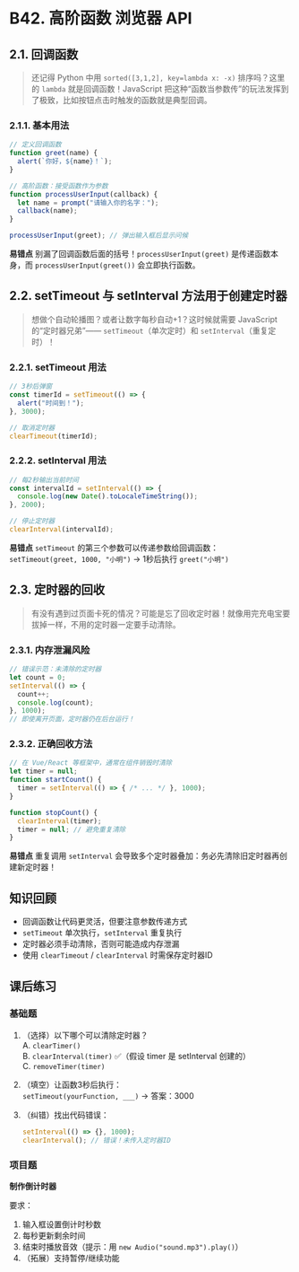 # B42. 高阶函数 浏览器 API

## 2.1. 回调函数

> 还记得 Python 中用 `sorted([3,1,2], key=lambda x: -x)` 排序吗？这里的 `lambda` 就是回调函数！JavaScript 把这种“函数当参数传”的玩法发挥到了极致，比如按钮点击时触发的函数就是典型回调。

### 2.1.1. 基本用法

```javascript
// 定义回调函数
function greet(name) {
  alert(`你好，${name}！`);
}

// 高阶函数：接受函数作为参数
function processUserInput(callback) {
  let name = prompt("请输入你的名字：");
  callback(name);
}

processUserInput(greet); // 弹出输入框后显示问候
```

**易错点**
别漏了回调函数后面的括号！`processUserInput(greet)` 是传递函数本身，而 `processUserInput(greet())` 会立即执行函数。

## 2.2. setTimeout 与 setInterval 方法用于创建定时器

> 想做个自动轮播图？或者让数字每秒自动+1？这时候就需要 JavaScript 的“定时器兄弟”—— `setTimeout`（单次定时）和 `setInterval`（重复定时）！

### 2.2.1. setTimeout 用法

```javascript
// 3秒后弹窗
const timerId = setTimeout(() => {
  alert("时间到！");
}, 3000);

// 取消定时器
clearTimeout(timerId);
```

### 2.2.2. setInterval 用法

```javascript
// 每2秒输出当前时间
const intervalId = setInterval(() => {
  console.log(new Date().toLocaleTimeString());
}, 2000);

// 停止定时器
clearInterval(intervalId);
```

**易错点**
`setTimeout` 的第三个参数可以传递参数给回调函数：  
`setTimeout(greet, 1000, "小明")` → 1秒后执行 `greet("小明")`

## 2.3. 定时器的回收

> 有没有遇到过页面卡死的情况？可能是忘了回收定时器！就像用完充电宝要拔掉一样，不用的定时器一定要手动清除。

### 2.3.1. 内存泄漏风险

```javascript
// 错误示范：未清除的定时器
let count = 0;
setInterval(() => {
  count++;
  console.log(count);
}, 1000);
// 即使离开页面，定时器仍在后台运行！
```

### 2.3.2. 正确回收方法

```javascript
// 在 Vue/React 等框架中，通常在组件销毁时清除
let timer = null;
function startCount() {
  timer = setInterval(() => { /* ... */ }, 1000);
}

function stopCount() {
  clearInterval(timer);
  timer = null; // 避免重复清除
}
```

**易错点**
重复调用 `setInterval` 会导致多个定时器叠加：务必先清除旧定时器再创建新定时器！

## 知识回顾
- 回调函数让代码更灵活，但要注意参数传递方式
- `setTimeout` 单次执行，`setInterval` 重复执行
- 定时器必须手动清除，否则可能造成内存泄漏
- 使用 `clearTimeout` / `clearInterval` 时需保存定时器ID

## 课后练习

### 基础题

1. （选择）以下哪个可以清除定时器？  
   A. `clearTimer()`  
   B. `clearInterval(timer)` ✅（假设 timer 是 setInterval 创建的）  
   C. `removeTimer(timer)`  

2. （填空）让函数3秒后执行：  
   `setTimeout(yourFunction, ___)` → 答案：3000

3. （纠错）找出代码错误：  
   ```javascript
   setInterval(() => {}, 1000);
   clearInterval(); // 错误！未传入定时器ID
   ```

### 项目题

**制作倒计时器**

要求：
1. 输入框设置倒计时秒数
2. 每秒更新剩余时间
3. 结束时播放音效（提示：用 `new Audio("sound.mp3").play()`）
4. （拓展）支持暂停/继续功能
